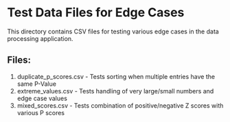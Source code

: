 # Test Data Files for Edge Cases

This directory contains CSV files for testing various edge cases in the data processing application.

## Files:

1. duplicate_p_scores.csv - Tests sorting when multiple entries have the same P-Value
2. extreme_values.csv - Tests handling of very large/small numbers and edge case values
3. mixed_scores.csv - Tests combination of positive/negative Z scores with various P scores 